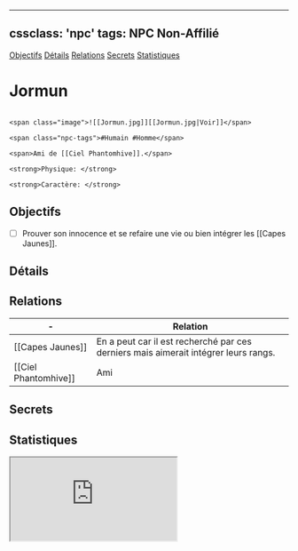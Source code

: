 
---
cssclass: 'npc'
tags: NPC Non-Affilié
---
<span class="nav">[Objectifs](#Objectifs) [Détails](#Détails)  [Relations](#Relations) [Secrets](#Secrets) [Statistiques](#Statistiques)</span>

# Jormun
```ad-desc

<span class="image">![[Jormun.jpg]][[Jormun.jpg|Voir]]</span>

<span class="npc-tags">#Humain #Homme</span>

<span>Ami de [[Ciel Phantomhive]].</span>

<strong>Physique: </strong>

<strong>Caractère: </strong>
```

## Objectifs
- [ ] Prouver son innocence et se refaire une vie ou bien intégrer les [[Capes Jaunes]].

## Détails

## Relations
| -                        | Relation                                                                                               |
| ------------------------ | ------------------------------------------------------------------------------------------------------ |
| [[Capes Jaunes]]         | En a peut car il est recherché par ces derniers mais aimerait intégrer leurs rangs.                                                                                            |
| [[Ciel Phantomhive]]                         | Ami                                                                                                       |

## Secrets

## Statistiques
<iframe class="embedded-statblock" src="https://pathfinderdashboard.com/Creatures/Drow Fighter.html"></iframe>